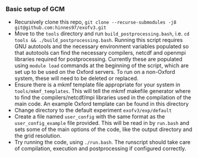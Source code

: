 ### Basic setup of GCM
- Recursively clone this repo, `git clone --recurse-submodules -j8 git@github.com:hinnes97/exofv3.git`
- Move to the `tools` directory and run `build_postprocessing.bash`, i.e. `cd tools && ./build_postprocessing.bash`. Running this script requires GNU autotools and the necessary environment variables populated so that autotools can find the necessary compilers, netcdf and openmpi libraries required for postprocessing. Currently these are populated using `module load` commands at the beginning of the script, which are set up to be used on the Oxford servers. To run on a non-Oxford system, these will need to be deleted or replaced.
- Ensure there is a mkmf template file appropriate for your system in `tools/mkmf_templates`. This will tell the mkmf makefile generator where to find the compilers/netcdf/mpi libraries used in the compilation of the main code. An example Oxford template can be found in this directory
- Change directory to the default experiment `exofv3/exp/default`
- Create a file named `user_config` with the same format as the `user_config_example` file provided. This will be read in by `run.bash` and sets some of the main options of the code, like the output directory and the grid resolution.
- Try running the code, using `./run.bash`. The runscript should take care of compilation, execution and postprocessing if configured correctly.

